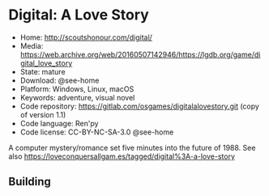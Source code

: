 # Digital: A Love Story

- Home: http://scoutshonour.com/digital/
- Media: https://web.archive.org/web/20160507142946/https://lgdb.org/game/digital_love_story
- State: mature
- Download: @see-home
- Platform: Windows, Linux, macOS
- Keywords: adventure, visual novel
- Code repository: https://gitlab.com/osgames/digitalalovestory.git (copy of version 1.1)
- Code language: Ren'py
- Code license: CC-BY-NC-SA-3.0 @see-home

A computer mystery/romance set five minutes into the future of 1988.
See also https://loveconquersallgam.es/tagged/digital%3A-a-love-story

## Building
